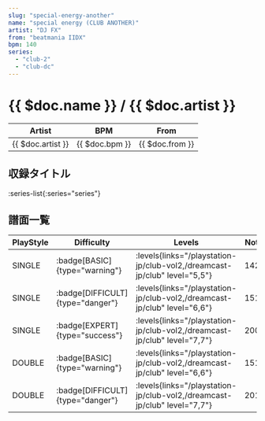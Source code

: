 ```yaml
---
slug: "special-energy-another"
name: "special energy (CLUB ANOTHER)"
artist: "DJ FX"
from: "beatmania IIDX"
bpm: 140
series:
  - "club-2"
  - "club-dc"
---
```


# {{ $doc.name }} / {{ $doc.artist }}

|Artist|BPM|From|
|------|---|----|
|{{ $doc.artist }}|{{ $doc.bpm }}|{{ $doc.from }}|

## 収録タイトル

:series-list{:series="series"}

## 譜面一覧

|PlayStyle|Difficulty|Levels|Notes|Movie|
|---------|----------|------|-----|-----|
|SINGLE| :badge[BASIC]{type="warning"}| :levels{links="/playstation-jp/club-vol2,/dreamcast-jp/club" level="5,5"}|142/0||
|SINGLE| :badge[DIFFICULT]{type="danger"}| :levels{links="/playstation-jp/club-vol2,/dreamcast-jp/club" level="6,6"}|151/0||
|SINGLE| :badge[EXPERT]{type="success"}| :levels{links="/playstation-jp/club-vol2,/dreamcast-jp/club" level="7,7"}|200/0||
|DOUBLE| :badge[BASIC]{type="warning"}| :levels{links="/playstation-jp/club-vol2,/dreamcast-jp/club" level="6,6"}|151/0||
|DOUBLE| :badge[DIFFICULT]{type="danger"}| :levels{links="/playstation-jp/club-vol2,/dreamcast-jp/club" level="7,7"}|201/0||
